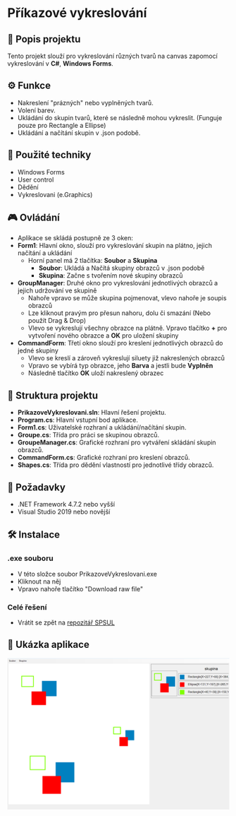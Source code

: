 # Příkazové vykreslování

## 📜 Popis projektu

Tento projekt slouží pro vykreslování různých tvarů na canvas zapomocí vykreslování v **C#**, **Windows Forms**.

## ⚙️ Funkce

- Nakreslení "prázných" nebo vyplněných tvarů.
- Volení barev.
- Ukládání do skupin tvarů, které se následně mohou vykreslit. (Funguje pouze pro Rectangle a Ellipse)
- Ukládání a načítání skupin v .json podobě.

## 🧠 Použité techniky

- Windows Forms
- User control
- Dědění
- Vykreslovani (e.Graphics)

## 🎮 Ovládání
- Aplikace se skládá postupně ze 3 oken:
- **Form1**: Hlavní okno, slouží pro vykreslování skupin na plátno, jejich načítání a ukládání
  - Horní panel má 2 tlačítka: **Soubor** a **Skupina**
    - **Soubor**: Ukládá a Načítá skupiny obrazců v .json podobě
    - **Skupina**: Začne s tvořením nové skupiny obrazců
- **GroupManager**: Druhé okno pro vykreslování jednotlivých obrazců a jejich udržování ve skupině
  - Nahoře vpravo se může skupina pojmenovat, vlevo nahoře je soupis obrazců
  - Lze kliknout pravým pro přesun nahoru, dolu či smazání (Nebo použít Drag & Drop)
  - Vlevo se vykreslují všechny obrazce na plátně. Vpravo tlačítko **+** pro vytvoření nového obrazce a **OK** pro uložení skupiny
- **CommandForm**: Třetí okno slouží pro kreslení jednotlivých obrazců do jedné skupiny
  - Vlevo se kreslí a zároveň vykreslují siluety již nakreslených obrazců
  - Vpravo se vybírá typ obrazce, jeho **Barva** a jestli bude **Vyplněn**
  - Následně tlačítko **OK** uloží nakreslený obrazec

  
## 📂 Struktura projektu

- **PrikazoveVykreslovani.sln**: Hlavní řešení projektu.
- **Program.cs**: Hlavní vstupní bod aplikace.
- **Form1.cs**: Uživatelské rozhraní a ukládání/načítání skupin.
- **Groupe.cs**: Třída pro práci se skupinou obrazců.
- **GroupeManager.cs**: Grafické rozhraní pro vytváření skládání skupin obrazců.
- **CommandForm.cs**: Grafické rozhraní pro kreslení obrazců.
- **Shapes.cs**: Třída pro dědění vlastností pro jednotlivé třídy obrazců.

## 🔧 Požadavky

- .NET Framework 4.7.2 nebo vyšší
- Visual Studio 2019 nebo novější

## 🛠️ Instalace
### .exe souboru
- V této složce soubor PrikazoveVykreslovani.exe
- Kliknout na něj
- Vpravo nahoře tlačítko "Download raw file"
### Celé řešení
- Vrátit se zpět na [repozitář SPSUL](../)


## 📸 Ukázka aplikace

![Screenshot Kreslení Kruhů](PV_screenshot.png)

